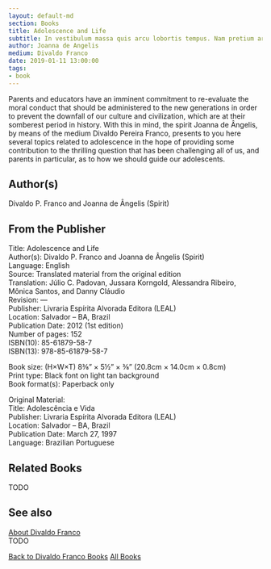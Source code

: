 ```yaml
---
layout: default-md
section: Books
title: Adolescence and Life
subtitle: In vestibulum massa quis arcu lobortis tempus. Nam pretium arcu in odio vulputate luctus.
author: Joanna de Angelis
medium: Divaldo Franco
date: 2019-01-11 13:00:00
tags: 
- book
---
```


Parents and educators have an imminent commitment to re-evaluate the moral conduct that should be administered to the new generations in order to prevent the downfall of our culture and civilization, which are at their somberest period in history. With this in mind, the spirit Joanna de Ângelis, by means of the medium Divaldo Pereira Franco, presents to you here several topics related to adolescence in the hope of providing some contribution to the thrilling question that has been challenging all of us, and parents in particular, as to how we should guide our adolescents.

## Author(s)
Divaldo P. Franco and Joanna de Ângelis (Spirit)

## From the Publisher
Title: 	Adolescence and Life  
Author(s): 	Divaldo P. Franco and Joanna de Ângelis (Spirit)  
Language: 	English  
Source: 	Translated material from the original edition  
Translation: 	Júlio C. Padovan, Jussara Korngold, Alessandra Ribeiro, Mônica Santos,   and Danny Cláudio  
Revision: 	—  
Publisher: 	Livraria Espírita Alvorada Editora (LEAL)  
Location: 	Salvador – BA, Brazil  
Publication Date: 	2012 (1st edition)  
Number of pages: 	152  
ISBN(10): 	85-61879-58-7  
ISBN(13): 	978-85-61879-58-7  
  
Book size: (H×W×T) 	8⅜” × 5½” × ⅜” (20.8cm × 14.0cm × 0.8cm)  
Print type: 	Black font on light tan background  
Book format(s): 	Paperback only  
  
Original Material: 	  
Title: 	Adolescência e Vida  
Publisher: 	Livraria Espírita Alvorada Editora (LEAL)  
Location: 	Salvador – BA, Brazil  
Publication Date: 	March 27, 1997  
Language: 	Brazilian Portuguese  


## Related Books
TODO

## See also
[About Divaldo Franco](/profile/divaldo-franco)  
TODO


<a href="/books/divaldo-franco" class="button">Back to Divaldo Franco Books</a>
<a href="/books" class="button">All Books</a>

